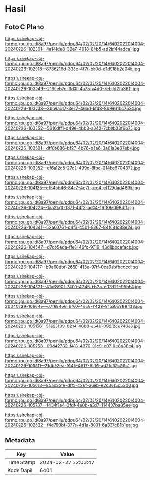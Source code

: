# Hasil

## Foto C Plano

https://sirekap-obj-formc.kpu.go.id/8a97/pemilu/pdpr/64/02/02/20/14/6402022014004-20240226-102301--4a141de8-32e7-4918-84b5-ad2bf44adca1.jpg

https://sirekap-obj-formc.kpu.go.id/8a97/pemilu/pdpr/64/02/02/20/14/6402022014004-20240226-102916--8736216d-338e-4f7f-bb0d-d1d918b2e04b.jpg

https://sirekap-obj-formc.kpu.go.id/8a97/pemilu/pdpr/64/02/02/20/14/6402022014004-20240226-103049--2190eb7e-3d3f-4a75-a4d0-7ebdd2fa3811.jpg

https://sirekap-obj-formc.kpu.go.id/8a97/pemilu/pdpr/64/02/02/20/14/6402022014004-20240226-103238--3bb6ac17-3e37-46ad-bf48-8b9961bc7534.jpg

https://sirekap-obj-formc.kpu.go.id/8a97/pemilu/pdpr/64/02/02/20/14/6402022014004-20240226-103352--5610dff1-d496-4bb3-a042-7cb0b33f6b75.jpg

https://sirekap-obj-formc.kpu.go.id/8a97/pemilu/pdpr/64/02/02/20/14/6402022014004-20240226-103601--dff8b686-bf27-4b76-b3a6-3a61a3e67eb4.jpg

https://sirekap-obj-formc.kpu.go.id/8a97/pemilu/pdpr/64/02/02/20/14/6402022014004-20240226-103952--ef6a12c5-27c2-499d-8fbe-014bc6704372.jpg

https://sirekap-obj-formc.kpu.go.id/8a97/pemilu/pdpr/64/02/02/20/14/6402022014004-20240226-104125--ef54bb46-84e7-4e7f-acc4-ef129dad4895.jpg

https://sirekap-obj-formc.kpu.go.id/8a97/pemilu/pdpr/64/02/02/20/14/6402022014004-20240226-104224--1aa21a1f-1371-44f2-ad34-19f88e098dff.jpg

https://sirekap-obj-formc.kpu.go.id/8a97/pemilu/pdpr/64/02/02/20/14/6402022014004-20240226-104341--52a00761-d4f6-45b1-8867-84f681c88e2d.jpg

https://sirekap-obj-formc.kpu.go.id/8a97/pemilu/pdpr/64/02/02/20/14/6402022014004-20240226-104547--d7db5eda-ffe8-46fc-9719-43d8bbcefacb.jpg

https://sirekap-obj-formc.kpu.go.id/8a97/pemilu/pdpr/64/02/02/20/14/6402022014004-20240226-104717--b9a60dbf-2650-413e-97ff-0ca9abfbcdcd.jpg

https://sirekap-obj-formc.kpu.go.id/8a97/pemilu/pdpr/64/02/02/20/14/6402022014004-20240226-104821--41a6590f-7400-4245-bb2a-e03d21c95bb4.jpg

https://sirekap-obj-formc.kpu.go.id/8a97/pemilu/pdpr/64/02/02/20/14/6402022014004-20240226-105045--d7f654e6-bf60-4dc5-8428-81aa9c896423.jpg

https://sirekap-obj-formc.kpu.go.id/8a97/pemilu/pdpr/64/02/02/20/14/6402022014004-20240226-105156--31a25199-8214-48b8-ab4b-092f2ce746a3.jpg

https://sirekap-obj-formc.kpu.go.id/8a97/pemilu/pdpr/64/02/02/20/14/6402022014004-20240226-105253--99d42762-f413-4376-91e9-c0710e6a38c4.jpg

https://sirekap-obj-formc.kpu.go.id/8a97/pemilu/pdpr/64/02/02/20/14/6402022014004-20240226-105511--71db92ea-f646-4817-9b16-ad2fd35c59c1.jpg

https://sirekap-obj-formc.kpu.go.id/8a97/pemilu/pdpr/64/02/02/20/14/6402022014004-20240226-105613--85ad35fe-dff5-426f-a6eb-e2c3615c5300.jpg

https://sirekap-obj-formc.kpu.go.id/8a97/pemilu/pdpr/64/02/02/20/14/6402022014004-20240226-105737--1434f1e4-3fdf-4e0b-a3d7-114407ba85ee.jpg

https://sirekap-obj-formc.kpu.go.id/8a97/pemilu/pdpr/64/02/02/20/14/6402022014004-20240226-102632--f4e760bf-377a-4d1a-8001-6a337c81b1ea.jpg


## Metadata

| Key        | Value               |
| ---------- | ------------------- |
| Time Stamp | 2024-02-27 22:03:47 |
| Kode Dapil | 6401                |



